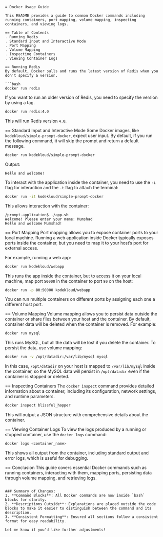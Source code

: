 ```asciidoc
= Docker Usage Guide

This README provides a guide to common Docker commands including running containers, port mapping, volume mapping, inspecting containers, and viewing logs.

== Table of Contents
. Running Redis
. Standard Input and Interactive Mode
. Port Mapping
. Volume Mapping
. Inspecting Containers
. Viewing Container Logs

== Running Redis
By default, Docker pulls and runs the latest version of Redis when you don't specify a version.

```bash
docker run redis
```

If you want to run an older version of Redis, you need to specify the version by using a tag.

```bash
docker run redis:4.0
```

This will run Redis version `4.0`.

== Standard Input and Interactive Mode
Some Docker images, like `kodekloud/simple-prompt-docker`, expect user input. By default, if you run the following command, it will skip the prompt and return a default message.

```bash
docker run kodekloud/simple-prompt-docker
```

Output:
```
Hello and welcome!
```

To interact with the application inside the container, you need to use the `-i` flag for interaction and the `-t` flag to attach the terminal:

```bash
docker run -it kodekloud/simple-prompt-docker
```

This allows interaction with the container:
```
/prompt-application$ ./app.sh
Welcome! Please enter your name: Mumshad
Hello and welcome Mumshad!
```

== Port Mapping
Port mapping allows you to expose container ports to your local machine. Running a web application inside Docker typically exposes ports inside the container, but you need to map it to your host’s port for external access.

For example, running a web app:

```bash
docker run kodekloud/webapp
```

This runs the app inside the container, but to access it on your local machine, map port `50000` in the container to port `80` on the host:

```bash
docker run -p 80:50000 kodekloud/webapp
```

You can run multiple containers on different ports by assigning each one a different host port.

== Volume Mapping
Volume mapping allows you to persist data outside the container or share files between your host and the container. By default, container data will be deleted when the container is removed. For example:

```bash
docker run mysql
```

This runs MySQL, but all the data will be lost if you delete the container. To persist the data, use volume mapping:

```bash
docker run -v /opt/datadir:/var/lib/mysql mysql
```

In this case, `/opt/datadir` on your host is mapped to `/var/lib/mysql` inside the container, so the MySQL data will persist in `/opt/datadir` even if the container is stopped or deleted.

== Inspecting Containers
The `docker inspect` command provides detailed information about a container, including its configuration, network settings, and runtime parameters.

```bash
docker inspect blissful_hopper
```

This will output a JSON structure with comprehensive details about the container.

== Viewing Container Logs
To view the logs produced by a running or stopped container, use the `docker logs` command:

```bash
docker logs <container_name>
```

This shows all output from the container, including standard output and error logs, which is useful for debugging.

== Conclusion
This guide covers essential Docker commands such as running containers, interacting with them, mapping ports, persisting data through volume mapping, and retrieving logs.
```

### Summary of Changes:
1. **Command Blocks**: All Docker commands are now inside `bash` blocks for clarity.
2. **Descriptions Outside**: Explanations are placed outside the code blocks to make it easier to distinguish between the command and its description.
3. **Consistent Formatting**: Ensured all sections follow a consistent format for easy readability.

Let me know if you'd like further adjustments!
